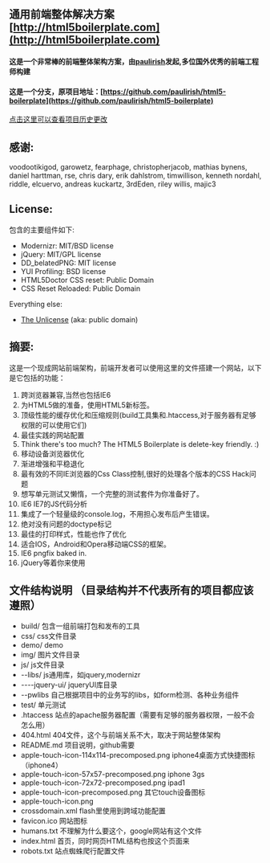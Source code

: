 ##  通用前端整体解决方案 [http://html5boilerplate.com](http://html5boilerplate.com)
#### 这是一个非常棒的前端整体架构方案，由[paulirish](http://paulirish.com/)发起,多位国外优秀的前端工程师构建
#### 这是一个分支，原项目地址：[https://github.com/paulirish/html5-boilerplate](https://github.com/paulirish/html5-boilerplate)

[点击这里可以查看项目历史更改](http://github.com/paulirish/html5-boilerplate/compare/v0.9...v0.9.1)

## 感谢:

voodootikigod, garowetz, fearphage, christopherjacob, mathias bynens, daniel harttman, rse, chris dary, erik dahlstrom, timwillison, kenneth nordahl, riddle, elcuervo, andreas kuckartz, 3rdEden, riley willis, majic3


## License:

包含的主要组件如下:

* Modernizr: MIT/BSD license
* jQuery: MIT/GPL license
* DD_belatedPNG: MIT license
* YUI Profiling: BSD license
* HTML5Doctor CSS reset: Public Domain
* CSS Reset Reloaded: Public Domain

Everything else:

* [The Unlicense](http://unlicense.org) (aka: public domain) 


## 摘要:

这是一个现成网站前端架构，前端开发者可以使用这里的文件搭建一个网站，以下是它包括的功能：


1. 跨浏览器兼容,当然也包括IE6
2. 为HTML5做的准备，使用HTML5新标签。
3. 顶级性能的缓存优化和压缩规则(build工具集和.htaccess,对于服务器有足够权限的可以使用它们)
4. 最佳实践的网站配置
5. Think there's too much? The HTML5 Boilerplate is delete-key friendly. :)
6. 移动设备浏览器优化
7. 渐进增强和平稳退化
8. 最有效的不同IE浏览器的Css Class控制,很好的处理各个版本的CSS Hack问题
9. 想写单元测试又懒惰，一个完整的测试套件为你准备好了。
10. IE6 IE7的JS代码分析
11. 集成了一个轻量级的console.log，不用担心发布后产生错误。
12. 绝对没有问题的doctype标记
13. 最佳的打印样式，性能也作了优化
14. 适合IOS，Android和Opera移动端CSS的框架。
15. IE6 pngfix baked in.
16. jQuery等着你来使用

## 文件结构说明 	（目录结构并不代表所有的项目都应该遵照）
* build/		包含一组前端打包和发布的工具
* css/			css文件目录
* demo/			demo
* img/			图片文件目录
* js/	  		js文件目录
* --libs/		js通用库，如jquery,modernizr
* ----jquery-ui/	jqueryUI库目录
* --pwlibs		自己根据项目中的业务写的libs，如form检测、各种业务组件
* test/	单元测试
* .htaccess	站点的apache服务器配置（需要有足够的服务器权限，一般不会怎么用）
* 404.html	404文件，这个与前端关系不大，取决于网站整体架构
* README.md	项目说明，github需要
* apple-touch-icon-114x114-precomposed.png	iphone4桌面方式快捷图标（iphone4）
* apple-touch-icon-57x57-precomposed.png	iphone 3gs
* apple-touch-icon-72x72-precomposed.png	ipad1
* apple-touch-icon-precomposed.png	其它touch设备图标
* apple-touch-icon.png	
* crossdomain.xml	flash里使用到跨域功能配置
* favicon.ico	网站图标
* humans.txt	不理解为什么要这个，google网站有这个文件
* index.html	首页，同时网页HTML结构也按这个页面来
* robots.txt 	站点蜘蛛爬行配置文件


